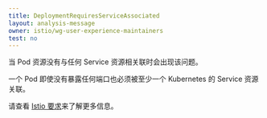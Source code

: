 ```yaml
---
title: DeploymentRequiresServiceAssociated
layout: analysis-message
owner: istio/wg-user-experience-maintainers
test: no
---
```


当 Pod 资源没有与任何 Service 资源相关联时会出现该问题。

一个 Pod 即使没有暴露任何端口也必须被至少一个 Kubernetes 的 Service 资源关联。

请查看 [Istio 要求](/zh/docs/ops/deployment/requirements/)来了解更多信息。
